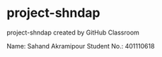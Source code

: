 # project-shndap
project-shndap created by GitHub Classroom

Name: Sahand Akramipour
Student No.: 401110618

